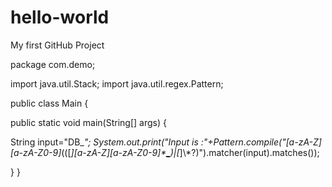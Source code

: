 # hello-world
My first GitHub Project


package com.demo;

import java.util.Stack;
import java.util.regex.Pattern;


public class Main {

  public static void main(String[] args) {
  
  
  String input="DB_*";
  System.out.print("Input is :"+Pattern.compile("[a-zA-Z][a-zA-Z0-9]*(([_][a-zA-Z][a-zA-Z0-9]*[_]([a-zA-Z][a-zA-Z0-9]*|\\*?))|[_]\\*?)").matcher(input).matches());
  
  }
}
